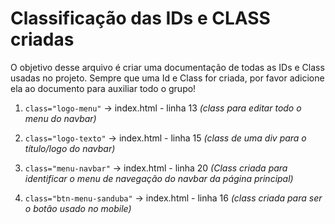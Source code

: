 # Classificação das IDs e CLASS criadas

O objetivo desse arquivo é criar uma documentação de todas as IDs e Class usadas no projeto. Sempre que uma Id e Class for criada, por favor adicione ela ao documento para auxiliar todo o grupo!

1. `class="logo-menu"` -> index.html - linha 13 *(class para editar todo o menu do navbar)*

2. `class="logo-texto"` -> index.html - linha 15 *(class de uma div para o título/logo do navbar)*

3. `class="menu-navbar"` -> index.html - linha 20
*(Class criada para identificar o menu de navegação do navbar da página principal)*

4. `class="btn-menu-sanduba"` -> index.html - linha 16 
*(class criada para ser o botão usado no mobile)*

